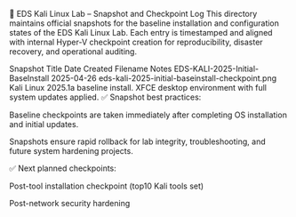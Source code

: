 📸 EDS Kali Linux Lab – Snapshot and Checkpoint Log
This directory maintains official snapshots for the baseline installation and configuration states of the EDS Kali Linux Lab.
Each entry is timestamped and aligned with internal Hyper-V checkpoint creation for reproducibility, disaster recovery, and operational auditing.


Snapshot Title	Date Created	Filename	Notes
EDS-KALI-2025-Initial-BaseInstall	2025-04-26	eds-kali-2025-initial-baseinstall-checkpoint.png	Kali Linux 2025.1a baseline install. XFCE desktop environment with full system updates applied.
✅ Snapshot best practices:

Baseline checkpoints are taken immediately after completing OS installation and initial updates.

Snapshots ensure rapid rollback for lab integrity, troubleshooting, and future system hardening projects.

✅ Next planned checkpoints:

Post-tool installation checkpoint (top10 Kali tools set)

Post-network security hardening
